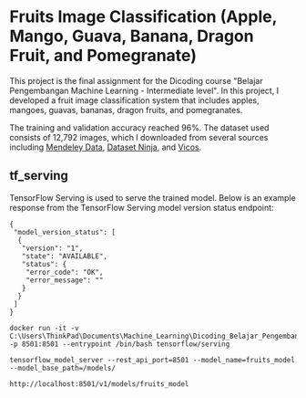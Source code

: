# Fruits Image Classification (Apple, Mango, Guava, Banana, Dragon Fruit, and Pomegranate)

This project is the final assignment for the Dicoding course "Belajar Pengembangan Machine Learning - Intermediate level". In this project, I developed a fruit image classification system that includes apples, mangoes, guavas, bananas, dragon fruits, and pomegranates.

The training and validation accuracy reached 96%. The dataset used consists of 12,792 images, which I downloaded from several sources including [Mendeley Data](https://data.mendeley.com), [Dataset Ninja](https://datasetninja.com), and [Vicos](https://www.vicos.si).

## tf_serving

TensorFlow Serving is used to serve the trained model. Below is an example response from the TensorFlow Serving model version status endpoint:

```
{
 "model_version_status": [
  {
   "version": "1",
   "state": "AVAILABLE",
   "status": {
    "error_code": "OK",
    "error_message": ""
   }
  }
 ]
}
```

```
docker run -it -v C:\Users\ThinkPad\Documents\Machine_Learning\Dicoding_Belajar_Pengembangan_Machine_Learning\FRUITS_CLASSIFICATION\saved_model:/models -p 8501:8501 --entrypoint /bin/bash tensorflow/serving

tensorflow_model_server --rest_api_port=8501 --model_name=fruits_model --model_base_path=/models/

http://localhost:8501/v1/models/fruits_model

```


